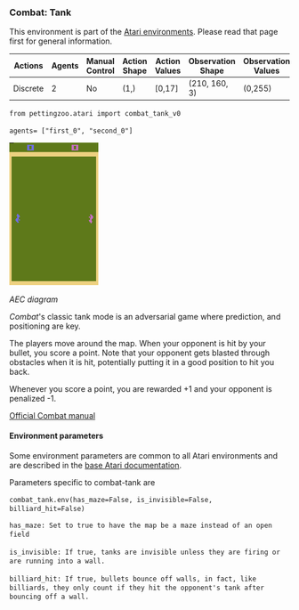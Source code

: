 
### Combat: Tank

This environment is part of the [Atari environments](../atari.md). Please read that page first for general information.

| Actions | Agents  | Manual Control | Action Shape | Action Values | Observation Shape | Observation Values |
|---------|---------|----------------|--------------|---------------|-------------------|--------------------|
| Discrete  | 2 | No      | (1,)    | [0,17]         | (210, 160, 3)         | (0,255)            |

`from pettingzoo.atari import combat_tank_v0`

`agents= ["first_0", "second_0"]`

![combat_tank gif](atari_combat_tank.gif)

*AEC diagram*

*Combat*'s classic tank mode is an adversarial game where prediction, and positioning are key.

The players move around the map. When your opponent is hit by your bullet,
you score a point. Note that your opponent gets blasted through obstacles when it is hit, potentially putting it in a good position to hit you back.

Whenever you score a point, you are rewarded +1 and your opponent is penalized -1.

[Official Combat manual](https://atariage.com/manual_html_page.php?SoftwareID=935)


#### Environment parameters

Some environment parameters are common to all Atari environments and are described in the [base Atari documentation](../atari.md).

Parameters specific to combat-tank are

```
combat_tank.env(has_maze=False, is_invisible=False, billiard_hit=False)
```

```
has_maze: Set to true to have the map be a maze instead of an open field

is_invisible: If true, tanks are invisible unless they are firing or are running into a wall.

billiard_hit: If true, bullets bounce off walls, in fact, like billiards, they only count if they hit the opponent's tank after bouncing off a wall.
```
